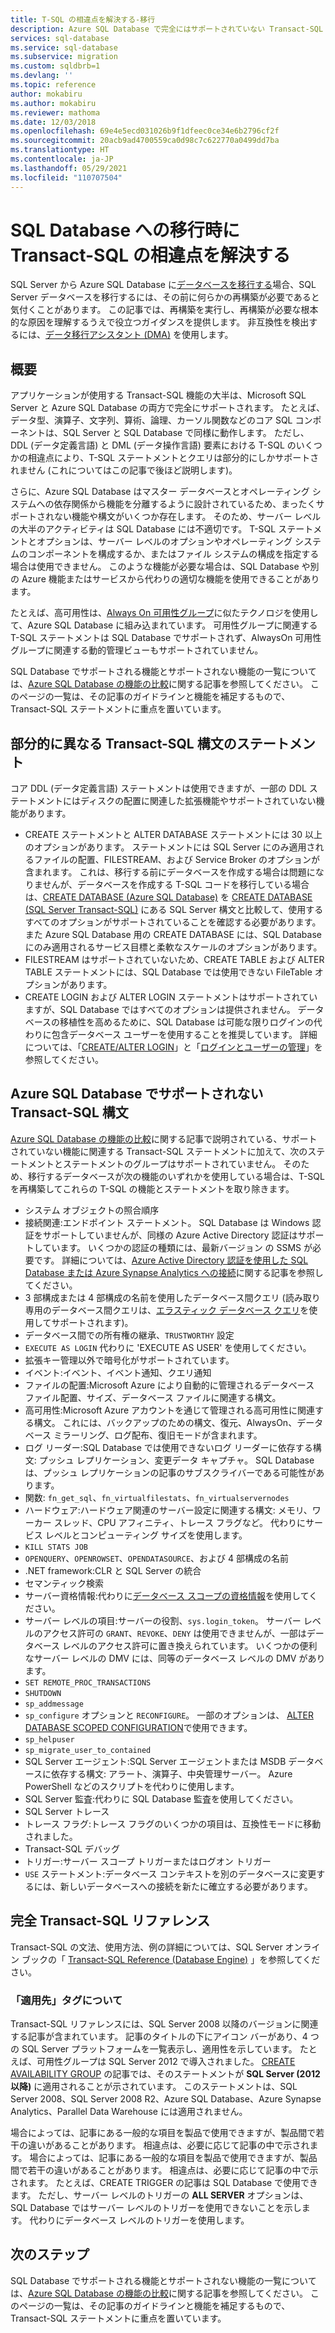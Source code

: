 ```yaml
---
title: T-SQL の相違点を解決する-移行
description: Azure SQL Database で完全にはサポートされていない Transact-SQL ステートメント。
services: sql-database
ms.service: sql-database
ms.subservice: migration
ms.custom: sqldbrb=1
ms.devlang: ''
ms.topic: reference
author: mokabiru
ms.author: mokabiru
ms.reviewer: mathoma
ms.date: 12/03/2018
ms.openlocfilehash: 69e4e5ecd031026b9f1dfeec0ce34e6b2796cf2f
ms.sourcegitcommit: 20acb9ad4700559ca0d98c7c622770a0499dd7ba
ms.translationtype: HT
ms.contentlocale: ja-JP
ms.lasthandoff: 05/29/2021
ms.locfileid: "110707504"
---
```

# <a name="resolving-transact-sql-differences-during-migration-to-sql-database"></a>SQL Database への移行時に Transact-SQL の相違点を解決する

SQL Server から Azure SQL Database に[データベースを移行する](migrate-to-database-from-sql-server.md)場合、SQL Server データベースを移行するには、その前に何らかの再構築が必要であると気付くことがあります。 この記事では、再構築を実行し、再構築が必要な根本的な原因を理解するうえで役立つガイダンスを提供します。 非互換性を検出するには、[データ移行アシスタント (DMA)](https://www.microsoft.com/download/details.aspx?id=53595) を使用します。

## <a name="overview"></a>概要

アプリケーションが使用する Transact-SQL 機能の大半は、Microsoft SQL Server と Azure SQL Database の両方で完全にサポートされます。 たとえば、データ型、演算子、文字列、算術、論理、カーソル関数などのコア SQL コンポーネントは、SQL Server と SQL Database で同様に動作します。 ただし、DDL (データ定義言語) と DML (データ操作言語) 要素における T-SQL のいくつかの相違点により、T-SQL ステートメントとクエリは部分的にしかサポートされません (これについてはこの記事で後ほど説明します)。

さらに、Azure SQL Database はマスター データベースとオペレーティング システムへの依存関係から機能を分離するように設計されているため、まったくサポートされない機能や構文がいくつか存在します。 そのため、サーバー レベルの大半のアクティビティは SQL Database には不適切です。 T-SQL ステートメントとオプションは、サーバー レベルのオプションやオペレーティング システムのコンポーネントを構成するか、またはファイル システムの構成を指定する場合は使用できません。 このような機能が必要な場合は、SQL Database や別の Azure 機能またはサービスから代わりの適切な機能を使用できることがあります。

たとえば、高可用性は、[Always On 可用性グループ](/sql/database-engine/availability-groups/windows/always-on-availability-groups-sql-server)に似たテクノロジを使用して、Azure SQL Database に組み込まれています。 可用性グループに関連する T-SQL ステートメントは SQL Database でサポートされず、AlwaysOn 可用性グループに関連する動的管理ビューもサポートされていません。

SQL Database でサポートされる機能とサポートされない機能の一覧については、[Azure SQL Database の機能の比較](features-comparison.md)に関する記事を参照してください。 このページの一覧は、その記事のガイドラインと機能を補足するもので、Transact-SQL ステートメントに重点を置いています。

## <a name="transact-sql-syntax-statements-with-partial-differences"></a>部分的に異なる Transact-SQL 構文のステートメント

コア DDL (データ定義言語) ステートメントは使用できますが、一部の DDL ステートメントにはディスクの配置に関連した拡張機能やサポートされていない機能があります。

- CREATE ステートメントと ALTER DATABASE ステートメントには 30 以上のオプションがあります。 ステートメントには SQL Server にのみ適用されるファイルの配置、FILESTREAM、および Service Broker のオプションが含まれます。 これは、移行する前にデータベースを作成する場合は問題になりませんが、データベースを作成する T-SQL コードを移行している場合は、[CREATE DATABASE (Azure SQL Database)](/sql/t-sql/statements/create-database-transact-sql) を [CREATE DATABASE (SQL Server Transact-SQL)](/sql/t-sql/statements/create-database-transact-sql) にある SQL Server 構文と比較して、使用するすべてのオプションがサポートされていることを確認する必要があります。 また Azure SQL Database 用の CREATE DATABASE には、SQL Database にのみ適用されるサービス目標と柔軟なスケールのオプションがあります。
- FILESTREAM はサポートされていないため、CREATE TABLE および ALTER TABLE ステートメントには、SQL Database では使用できない FileTable オプションがあります。
- CREATE LOGIN および ALTER LOGIN ステートメントはサポートされていますが、SQL Database ではすべてのオプションは提供されません。 データベースの移植性を高めるために、SQL Database は可能な限りログインの代わりに包含データベース ユーザーを使用することを推奨しています。 詳細については、「[CREATE/ALTER LOGIN](/sql/t-sql/statements/alter-login-transact-sql)」と「[ログインとユーザーの管理](logins-create-manage.md)」を参照してください。

## <a name="transact-sql-syntax-not-supported-in-azure-sql-database"></a>Azure SQL Database でサポートされない Transact-SQL 構文

[Azure SQL Database の機能の比較](features-comparison.md)に関する記事で説明されている、サポートされていない機能に関連する Transact-SQL ステートメントに加えて、次のステートメントとステートメントのグループはサポートされていません。 そのため、移行するデータベースが次の機能のいずれかを使用している場合は、T-SQL を再構築してこれらの T-SQL の機能とステートメントを取り除きます。

- システム オブジェクトの照合順序
- 接続関連:エンドポイント ステートメント。 SQL Database は Windows 認証をサポートしていませんが、同様の Azure Active Directory 認証はサポートしています。 いくつかの認証の種類には、最新バージョン の SSMS が必要です。 詳細については、[Azure Active Directory 認証を使用した SQL Database または Azure Synapse Analytics への接続](authentication-aad-overview.md)に関する記事を参照してください。
- 3 部構成または 4 部構成の名前を使用したデータベース間クエリ (読み取り専用のデータベース間クエリは、[エラスティック データベース クエリ](elastic-query-overview.md)を使用してサポートされます)。
- データベース間での所有権の継承、`TRUSTWORTHY` 設定
- `EXECUTE AS LOGIN` 代わりに 'EXECUTE AS USER' を使用してください。
- 拡張キー管理以外で暗号化がサポートされています。
- イベント:イベント、イベント通知、クエリ通知
- ファイルの配置:Microsoft Azure により自動的に管理されるデータベース ファイル配置、サイズ、データベース ファイルに関連する構文。
- 高可用性:Microsoft Azure アカウントを通じて管理される高可用性に関連する構文。 これには、バックアップのための構文、復元、AlwaysOn、データベース ミラーリング、ログ配布、復旧モードが含まれます。
- ログ リーダー:SQL Database では使用できないログ リーダーに依存する構文: プッシュ レプリケーション、変更データ キャプチャ。 SQL Database は、プッシュ レプリケーションの記事のサブスクライバーである可能性があります。
- 関数: `fn_get_sql`、`fn_virtualfilestats`、`fn_virtualservernodes`
- ハードウェア:ハードウェア関連のサーバー設定に関連する構文: メモリ、ワーカー スレッド、CPU アフィニティ、トレース フラグなど。 代わりにサービス レベルとコンピューティング サイズを使用します。
- `KILL STATS JOB`
- `OPENQUERY`、`OPENROWSET`、`OPENDATASOURCE`、および 4 部構成の名前
- .NET framework:CLR と SQL Server の統合
- セマンティック検索
- サーバー資格情報:代わりに[データベース スコープの資格情報](/sql/t-sql/statements/create-database-scoped-credential-transact-sql)を使用してください。
- サーバー レベルの項目:サーバーの役割、`sys.login_token`。 サーバー レベルのアクセス許可の `GRANT`、`REVOKE`、`DENY` は使用できませんが、一部はデータベース レベルのアクセス許可に置き換えられています。 いくつかの便利なサーバー レベルの DMV には、同等のデータベース レベルの DMV があります。
- `SET REMOTE_PROC_TRANSACTIONS`
- `SHUTDOWN`
- `sp_addmessage`
- `sp_configure` オプションと `RECONFIGURE`。 一部のオプションは、 [ALTER DATABASE SCOPED CONFIGURATION](/sql/t-sql/statements/alter-database-scoped-configuration-transact-sql)で使用できます。
- `sp_helpuser`
- `sp_migrate_user_to_contained`
- SQL Server エージェント:SQL Server エージェントまたは MSDB データベースに依存する構文: アラート、演算子、中央管理サーバー。 Azure PowerShell などのスクリプトを代わりに使用します。
- SQL Server 監査:代わりに SQL Database 監査を使用してください。
- SQL Server トレース
- トレース フラグ:トレース フラグのいくつかの項目は、互換性モードに移動されました。
- Transact-SQL デバッグ
- トリガー:サーバー スコープ トリガーまたはログオン トリガー
- `USE` ステートメント:データベース コンテキストを別のデータベースに変更するには、新しいデータベースへの接続を新たに確立する必要があります。

## <a name="full-transact-sql-reference"></a>完全 Transact-SQL リファレンス

Transact-SQL の文法、使用方法、例の詳細については、SQL Server オンライン ブックの「 [Transact-SQL Reference (Database Engine)](/sql/t-sql/language-reference) 」を参照してください。

### <a name="about-the-applies-to-tags"></a>「適用先」タグについて

Transact-SQL リファレンスには、SQL Server 2008 以降のバージョンに関連する記事が含まれています。 記事のタイトルの下にアイコン バーがあり、4 つの SQL Server プラットフォームを一覧表示し、適用性を示しています。 たとえば、可用性グループは SQL Server 2012 で導入されました。 [CREATE AVAILABILITY GROUP](/sql/t-sql/statements/create-availability-group-transact-sql) の記事では、そのステートメントが **SQL Server (2012 以降)** に適用されることが示されています。 このステートメントは、SQL Server 2008、SQL Server 2008 R2、Azure SQL Database、Azure Synapse Analytics、Parallel Data Warehouse には適用されません。

場合によっては、記事にある一般的な項目を製品で使用できますが、製品間で若干の違いがあることがあります。 相違点は、必要に応じて記事の中で示されます。 場合によっては、記事にある一般的な項目を製品で使用できますが、製品間で若干の違いがあることがあります。 相違点は、必要に応じて記事の中で示されます。 たとえば、CREATE TRIGGER の記事は SQL Database で使用できます。 ただし、サーバー レベルのトリガーの **ALL SERVER** オプションは、SQL Database ではサーバー レベルのトリガーを使用できないことを示します。 代わりにデータベース レベルのトリガーを使用します。

## <a name="next-steps"></a>次のステップ

SQL Database でサポートされる機能とサポートされない機能の一覧については、[Azure SQL Database の機能の比較](features-comparison.md)に関する記事を参照してください。 このページの一覧は、その記事のガイドラインと機能を補足するもので、Transact-SQL ステートメントに重点を置いています。